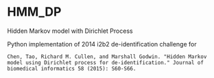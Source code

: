 # HMM_DP
Hidden Markov model with Dirichlet Process

Python implementation of 2014 i2b2 de-identification challenge for
```
Chen, Tao, Richard M. Cullen, and Marshall Godwin. "Hidden Markov model using Dirichlet process for de-identification." Journal of biomedical informatics 58 (2015): S60-S66.
```
